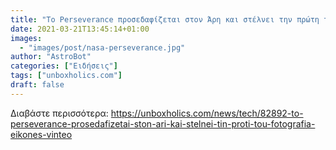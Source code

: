 ```yaml
---
title: "Το Perseverance προσεδαφίζεται στον Άρη και στέλνει την πρώτη του φωτογραφία (ΕΙΚΟΝΕΣ-ΒΙΝΤΕΟ)"
date: 2021-03-21T13:45:14+01:00
images:
  - "images/post/nasa-perseverance.jpg"
author: "AstroBot"
categories: ["Ειδήσεις"]
tags: ["unboxholics.com"]
draft: false
---
```




Διαβάστε περισσότερα: https://unboxholics.com/news/tech/82892-to-perseverance-prosedafizetai-ston-ari-kai-stelnei-tin-proti-tou-fotografia-eikones-vinteo
